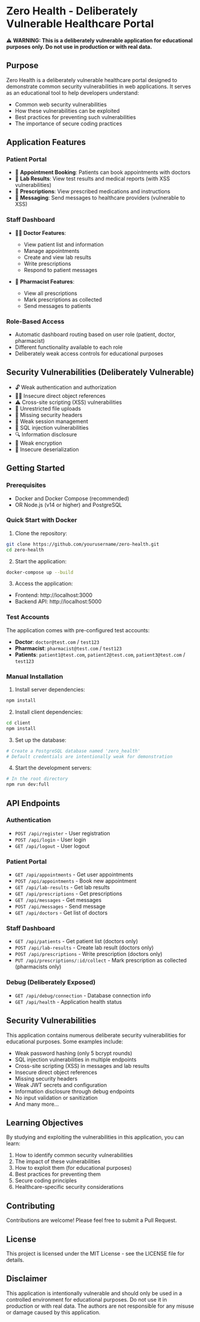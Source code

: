 # Zero Health - Deliberately Vulnerable Healthcare Portal

⚠️ **WARNING: This is a deliberately vulnerable application for educational purposes only. Do not use in production or with real data.**

## Purpose

Zero Health is a deliberately vulnerable healthcare portal designed to demonstrate common security vulnerabilities in web applications. It serves as an educational tool to help developers understand:

- Common web security vulnerabilities
- How these vulnerabilities can be exploited
- Best practices for preventing such vulnerabilities
- The importance of secure coding practices

## Application Features

### Patient Portal
- 📅 **Appointment Booking**: Patients can book appointments with doctors
- 🧪 **Lab Results**: View test results and medical reports (with XSS vulnerabilities)
- 💊 **Prescriptions**: View prescribed medications and instructions
- 💬 **Messaging**: Send messages to healthcare providers (vulnerable to XSS)

### Staff Dashboard
- 👨‍⚕️ **Doctor Features**:
  - View patient list and information
  - Manage appointments
  - Create and view lab results
  - Write prescriptions
  - Respond to patient messages

- 💊 **Pharmacist Features**:
  - View all prescriptions
  - Mark prescriptions as collected
  - Send messages to patients

### Role-Based Access
- Automatic dashboard routing based on user role (patient, doctor, pharmacist)
- Different functionality available to each role
- Deliberately weak access controls for educational purposes

## Security Vulnerabilities (Deliberately Vulnerable)

- 🔓 Weak authentication and authorization
- 🕵️‍♂️ Insecure direct object references
- ⚠️ Cross-site scripting (XSS) vulnerabilities
- 📂 Unrestricted file uploads
- 📡 Missing security headers
- 🔑 Weak session management
- 💉 SQL injection vulnerabilities
- 🔍 Information disclosure
- 🔐 Weak encryption
- 📝 Insecure deserialization

## Getting Started

### Prerequisites

- Docker and Docker Compose (recommended)
- OR Node.js (v14 or higher) and PostgreSQL

### Quick Start with Docker

1. Clone the repository:
```bash
git clone https://github.com/yourusername/zero-health.git
cd zero-health
```

2. Start the application:
```bash
docker-compose up --build
```

3. Access the application:
- Frontend: http://localhost:3000
- Backend API: http://localhost:5000

### Test Accounts

The application comes with pre-configured test accounts:

- **Doctor**: `doctor@test.com` / `test123`
- **Pharmacist**: `pharmacist@test.com` / `test123`
- **Patients**: `patient1@test.com`, `patient2@test.com`, `patient3@test.com` / `test123`

### Manual Installation

1. Install server dependencies:
```bash
npm install
```

2. Install client dependencies:
```bash
cd client
npm install
```

3. Set up the database:
```bash
# Create a PostgreSQL database named 'zero_health'
# Default credentials are intentionally weak for demonstration
```

4. Start the development servers:
```bash
# In the root directory
npm run dev:full
```

## API Endpoints

### Authentication
- `POST /api/register` - User registration
- `POST /api/login` - User login
- `GET /api/logout` - User logout

### Patient Portal
- `GET /api/appointments` - Get user appointments
- `POST /api/appointments` - Book new appointment
- `GET /api/lab-results` - Get lab results
- `GET /api/prescriptions` - Get prescriptions
- `GET /api/messages` - Get messages
- `POST /api/messages` - Send message
- `GET /api/doctors` - Get list of doctors

### Staff Dashboard
- `GET /api/patients` - Get patient list (doctors only)
- `POST /api/lab-results` - Create lab result (doctors only)
- `POST /api/prescriptions` - Write prescription (doctors only)
- `PUT /api/prescriptions/:id/collect` - Mark prescription as collected (pharmacists only)

### Debug (Deliberately Exposed)
- `GET /api/debug/connection` - Database connection info
- `GET /api/health` - Application health status

## Security Vulnerabilities

This application contains numerous deliberate security vulnerabilities for educational purposes. Some examples include:

- Weak password hashing (only 5 bcrypt rounds)
- SQL injection vulnerabilities in multiple endpoints
- Cross-site scripting (XSS) in messages and lab results
- Insecure direct object references
- Missing security headers
- Weak JWT secrets and configuration
- Information disclosure through debug endpoints
- No input validation or sanitization
- And many more...

## Learning Objectives

By studying and exploiting the vulnerabilities in this application, you can learn:

1. How to identify common security vulnerabilities
2. The impact of these vulnerabilities
3. How to exploit them (for educational purposes)
4. Best practices for preventing them
5. Secure coding principles
6. Healthcare-specific security considerations

## Contributing

Contributions are welcome! Please feel free to submit a Pull Request.

## License

This project is licensed under the MIT License - see the LICENSE file for details.

## Disclaimer

This application is intentionally vulnerable and should only be used in a controlled environment for educational purposes. Do not use it in production or with real data. The authors are not responsible for any misuse or damage caused by this application. 